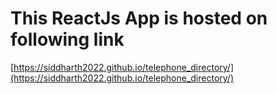 # This ReactJs App is hosted on following link
[https://siddharth2022.github.io/telephone_directory/](https://siddharth2022.github.io/telephone_directory/)
